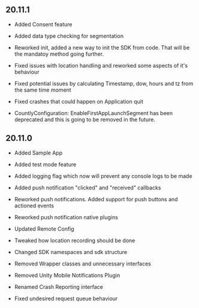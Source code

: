 ## 20.11.1
* Added Consent feature
* Added data type checking for segmentation
* Reworked init, added a new way to init the SDK from code. That will be the mandatoy method going further.

* Fixed issues with location handling and reworked some aspects of it's behaviour
* Fixed potential issues by calculating Timestamp, dow, hours and tz from the same time moment
* Fixed crashes that could happen on Application quit
* CountlyConfiguration: EnableFirstAppLaunchSegment has been deprecated and this is going to be removed in the future.

## 20.11.0
* Added Sample App
* Added test mode feature 
* Added logging flag which now will prevent any console logs to be made
* Added push notification "clicked" and "received" callbacks

* Reworked push notifications. Added support for push buttons and actioned events
* Reworked push notification native plugins

* Updated Remote Config
* Tweaked how location recording should be done
* Changed SDK namespaces and sdk structure

* Removed Wrapper classes and unnecessary interfaces
* Removed Unity Mobile Notifications Plugin
* Renamed Crash Reporting interface 

* Fixed undesired request queue behaviour
